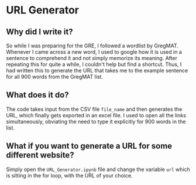 # URL Generator

## Why did I write it? 
So while I was preparing for the GRE, I followed a wordlist by GregMAT. Whenever I came across a new word, I used to google how it is used in a sentence to comprehend it and not simply memorize its meaning. After repeating this for quite a while, I couldn't help but find a shortcut. Thus, I had written this to generate the URL that takes me to the example sentence for all 900 words from the GregMAT list.  

## What does it do?
The code takes input from the CSV file <code>file_name</code> and then generates the URL, which finally gets exported in an excel file. I used to open all the links simultaneously, obviating the need to type it explicitly for 900 words in the list. 
## What if you want to generate a URL for some different website? 
Simply open the <code>URL_Generator.ipynb</code> file and change the variable <code>url</code> which is sitting in the for loop, with the URL of your choice.

